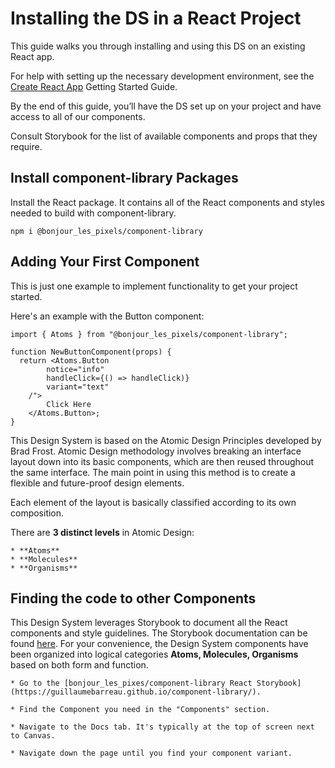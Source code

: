 # Installing the DS in a React Project
This guide walks you through installing and using this DS on an existing React app.

For help with setting up the necessary development environment, see the [Create React App](https://create-react-app.dev/docs/getting-started/) Getting Started Guide.

By the end of this guide, you’ll have the DS set up on your project and have access to all of our components.

Consult Storybook for the list of available components and props that they require.

## Install component-library Packages

Install the React package. It contains all of the React components and styles needed to build with component-library.

```
npm i @bonjour_les_pixels/component-library

```

## Adding Your First Component

This is just one example to implement functionality to get your project started.

Here's an example with the Button component:

```
import { Atoms } from "@bonjour_les_pixels/component-library";

function NewButtonComponent(props) {
  return <Atoms.Button 
        notice="info"
        handleClick={() => handleClick)}
        variant="text"
    /">
        Click Here
    </Atoms.Button>;
}
```

This Design System is based on the Atomic Design Principles developed by Brad Frost. Atomic Design methodology involves breaking an interface layout down into its basic components, which are then reused throughout the same interface. The main point in using this method is to create a flexible and future-proof design elements.

Each element of the layout is basically classified according to its own composition.

There are **3 distinct levels** in Atomic Design:

    * **Atoms**
    * **Molecules**
    * **Organisms**

## Finding the code to other Components

This Design System leverages Storybook to document all the React components and style guidelines. The Storybook documentation can be found [here](https://guillaumebarreau.github.io/component-library/). For your convenience, the Design System components have been organized into logical categories **Atoms, Molecules, Organisms** based on both form and function. 

	* Go to the [bonjour_les_pixes/component-library React Storybook](https://guillaumebarreau.github.io/component-library/).

	* Find the Component you need in the "Components" section.

	* Navigate to the Docs tab. It's typically at the top of screen next to Canvas.

	* Navigate down the page until you find your component variant.
